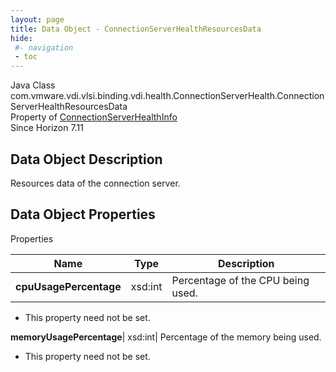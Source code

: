 ```yaml
---
layout: page
title: Data Object - ConnectionServerHealthResourcesData
hide:
 #- navigation
 - toc
---
```






Java Class
    com.vmware.vdi.vlsi.binding.vdi.health.ConnectionServerHealth.ConnectionServerHealthResourcesData  
Property of
     [ConnectionServerHealthInfo](vdi.health.ConnectionServerHealth.ConnectionServerHealthInfo.md#field_detail)  
Since 
    Horizon 7.11

## Data Object Description 

Resources data of the connection server. 

## Data Object Properties

Properties

Name |  Type |  Description   
---|---|---  
**cpuUsagePercentage**|  xsd:int|  Percentage of the CPU being used.   


 * This property need not be set.

  
**memoryUsagePercentage**|  xsd:int|  Percentage of the memory being used.   


 * This property need not be set.

  
  

  

